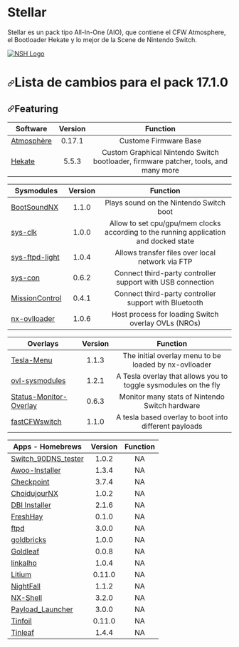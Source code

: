 # Stellar
 Stellar es un pack tipo All-In-One (AIO), que contiene el CFW Atmosphere, el Bootloader Hekate y lo mejor de la Scene de Nintendo Switch.

 

<p><a target="_blank" rel="noopener noreferrer" href="https://raw.githubusercontent.com/team-racoon/nsh-atmosphere/master/nsh-logo.png"><img src="https://raw.githubusercontent.com/team-racoon/nsh-atmosphere/master/nsh-logo.png" alt="NSH Logo" style="max-width:100%;"></a></p>

<h1><a id="user-content-lista-de-cambios-para-el-pack-1710" class="anchor" aria-hidden="true" href="#lista-de-cambios-para-el-pack-1710"><svg class="octicon octicon-link" viewBox="0 0 16 16" version="1.1" width="16" height="16" aria-hidden="true"><path fill-rule="evenodd" d="M7.775 3.275a.75.75 0 001.06 1.06l1.25-1.25a2 2 0 112.83 2.83l-2.5 2.5a2 2 0 01-2.83 0 .75.75 0 00-1.06 1.06 3.5 3.5 0 004.95 0l2.5-2.5a3.5 3.5 0 00-4.95-4.95l-1.25 1.25zm-4.69 9.64a2 2 0 010-2.83l2.5-2.5a2 2 0 012.83 0 .75.75 0 001.06-1.06 3.5 3.5 0 00-4.95 0l-2.5 2.5a3.5 3.5 0 004.95 4.95l1.25-1.25a.75.75 0 00-1.06-1.06l-1.25 1.25a2 2 0 01-2.83 0z"></path></svg></a>Lista de cambios para el pack 17.1.0</h1>


<h2><a id="user-content-featuring" class="anchor" aria-hidden="true" href="#featuring"><svg class="octicon octicon-link" viewBox="0 0 16 16" version="1.1" width="16" height="16" aria-hidden="true"><path fill-rule="evenodd" d="M7.775 3.275a.75.75 0 001.06 1.06l1.25-1.25a2 2 0 112.83 2.83l-2.5 2.5a2 2 0 01-2.83 0 .75.75 0 00-1.06 1.06 3.5 3.5 0 004.95 0l2.5-2.5a3.5 3.5 0 00-4.95-4.95l-1.25 1.25zm-4.69 9.64a2 2 0 010-2.83l2.5-2.5a2 2 0 012.83 0 .75.75 0 001.06-1.06 3.5 3.5 0 00-4.95 0l-2.5 2.5a3.5 3.5 0 004.95 4.95l1.25-1.25a.75.75 0 00-1.06-1.06l-1.25 1.25a2 2 0 01-2.83 0z"></path></svg></a>Featuring</h2>
<table>
<thead>
<tr>
<th>Software</th>
<th align="center">Version </th>
<th align="center">Function </th>
</tr>
</thead>
<tbody>
<tr>
<td><a href="https://github.com/Atmosphere-NX/Atmosphere">Atmosphère</a></td>
<td align="center">0.17.1</td>
<td align="center">Custome Firmware Base</td>
</tr>
<tr>
<td><a href="https://github.com/CTCaer/hekate">Hekate</a></td>
<td align="center">5.5.3</td>
<td align="center">Custom Graphical Nintendo Switch bootloader, firmware patcher, tools, and many more</td>
</tr>
</tbody>
</table>

<table>
<thead>
<tr>
<th>Sysmodules</th>
<th align="center">Version </th>
<th align="center">Function </th>
</tr>
</thead>
<tbody>

<tr>
<td><a href="https://github.com/KranKRival/BootSoundNX/releases">BootSoundNX</a></td>
<td align="center">1.1.0</td>
<td align="center">Plays sound on the Nintendo Switch boot</td>
</tr>

<tr>
<td><a href="https://github.com/retronx-team/sys-clk/releases">sys-clk</a></td>
<td align="center">1.0.0</td>
<td align="center">Allow to set cpu/gpu/mem clocks according to the running application and docked state</td>
</tr>

<tr>
<td><a href="https://github.com/cathery/sys-ftpd-light/releases">sys-ftpd-light</a></td>
<td align="center">1.0.4</td>
<td align="center">Allows transfer files over local network via FTP</td>
</tr>

<tr>
<td><a href="https://github.com/cathery/sys-con/releases">sys-con</a></td>
<td align="center">0.6.2</td>
<td align="center">Connect third-party controller support with USB connection</td>
</tr>

<tr>
<td><a href="https://github.com/ndeadly/MissionControl/releases">MissionControl</a></td>
<td align="center">0.4.1</td>
<td align="center">Connect third-party controller support with Bluetooth</td>
</tr>

<tr>
<td><a href="https://github.com/WerWolv/nx-ovlloader/releases">nx-ovlloader</a></td>
<td align="center">1.0.6</td>
<td align="center">Host process for loading Switch overlay OVLs (NROs)</td>
</tr>

</tbody>
</table>

<table>
<thead>
<tr>
<th>Overlays</th>
<th align="center">Version </th>
<th align="center">Function </th>
</tr>
</thead>
<tbody>
<tr>
<td><a href="https://github.com/WerWolv/Tesla-Menu/releases">Tesla-Menu</a></td>
<td align="center">1.1.3</td>
<td align="center">The initial overlay menu to be loaded by nx-ovlloader</td>
</tr>

<tr>
<td><a href="https://github.com/WerWolv/ovl-sysmodules/releases">ovl-sysmodules</a></td>
<td align="center">1.2.1</td>
<td align="center">A Tesla overlay that allows you to toggle sysmodules on the fly</td>
</tr>

<tr>
<td><a href="https://github.com/masagrator/Status-Monitor-Overlay/releases">Status-Monitor-Overlay</a></td>
<td align="center">0.6.3</td>
<td align="center">Monitor many stats of Nintendo Switch hardware</td>
</tr>

<tr>
<td><a href="https://github.com/Hartie95/fastCFWswitch/releases">fastCFWswitch</a></td>
<td align="center">1.1.0</td>
<td align="center">A tesla based overlay to boot into different payloads</td>
</tr>

</tbody>
</table>

<table>
<thead>
<tr>
<th>Apps - Homebrews</th>
<th align="center">Version </th>
<th align="center">Function </th>
</tr>
</thead>
<tbody>
<tr>
<td><a href="https://github.com/meganukebmp/Switch_90DNS_tester/releases">Switch_90DNS_tester</a></td>
<td align="center">1.0.2</td>
<td align="center">NA</td>
</tr>

<tr>
<td><a href="https://github.com/Huntereb/Awoo-Installer/releases">Awoo-Installer</a></td>
<td align="center">1.3.4</td>
<td align="center">NA</td>
</tr>

<tr>
<td><a href="https://github.com/FlagBrew/Checkpoint/releases">Checkpoint</a></td>
<td align="center">3.7.4</td>
<td align="center">NA</td>
</tr>

<tr>
<td><a href="https://switchtools.sshnuke.net/">ChoidujourNX</a></td>
<td align="center">1.0.2</td>
<td align="center">NA</td>
</tr>

<tr>
<td><a href="https://github.com/rashevskyv/dbi/releases">DBI Installer</a></td>
<td align="center">2.1.6</td>
<td align="center">NA</td>
</tr>

<tr>
<td><a href="https://github.com/devgru/FreshHay/releases">FreshHay</a></td>
<td align="center">0.1.0</td>
<td align="center">NA</td>
</tr>

<tr>
<td><a href="https://github.com/mtheall/ftpd/releases">ftpd</a></td>
<td align="center">3.0.0</td>
<td align="center">NA</td>
</tr>

<tr>
<td><a href="https://github.com/blawar/goldbricks/releases">goldbricks</a></td>
<td align="center">1.0.0</td>
<td align="center">NA</td>
</tr>

<tr>
<td><a href="https://github.com/XorTroll/Goldleaf/releases">Goldleaf</a></td>
<td align="center">0.0.8</td>
<td align="center">NA</td>
</tr>

<tr>
<td><a href="https://github.com/rdmrocha/linkalho/releases">linkalho</a></td>
<td align="center">1.0.4</td>
<td align="center">NA</td>
</tr>

<tr>
<td><a href="https://tinfoil.media/repo/lithium.latest.zip">Litium</a></td>
<td align="center">0.11.0</td>
<td align="center">NA</td>
</tr>

<tr>
<td><a href="https://github.com/D3fau4/NightFall/releases">NightFall</a></td>
<td align="center">1.1.2</td>
<td align="center">NA</td>
</tr>

<tr>
<td><a href="https://github.com/joel16/NX-Shell/releases">NX-Shell</a></td>
<td align="center">3.2.0</td>
<td align="center">NA</td>
</tr>

<tr>
<td><a href="https://github.com/suchmememanyskill/Payload_Launcher/releases">Payload_Launcher</a></td>
<td align="center">3.0.0</td>
<td align="center">NA</td>
</tr>

<tr>
<td><a href="https://tinfoil.media/repo/tinfoil.latest.zip">Tinfoil</a></td>
<td align="center">0.11.0</td>
<td align="center">NA</td>
</tr>

<tr>
<td><a href="https://github.com/blawar/tinleaf/releases">Tinleaf</a></td>
<td align="center">1.4.4</td>
<td align="center">NA</td>
</tr>

</tbody>
</table>
